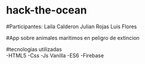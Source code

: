 # hack-the-ocean

#Participantes: 
  Laila Calderon
  Julian Rojas
  Luis Flores
  
#App sobre animales maritimos en peligro de extincion

#tecnologias utilizadas
<br> 
 -HTML5
 -Css
 -Js Vanilla
 -ES6
 -Firebase
